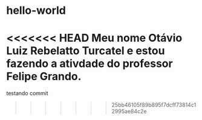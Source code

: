 # hello-world
<<<<<<< HEAD
Meu nome Otávio Luiz Rebelatto Turcatel e estou fazendo a ativdade do professor Felipe Grando.
=======
testando commit
>>>>>>> 25bb46105f89b895f7dcff73814c12995ae84c2e
